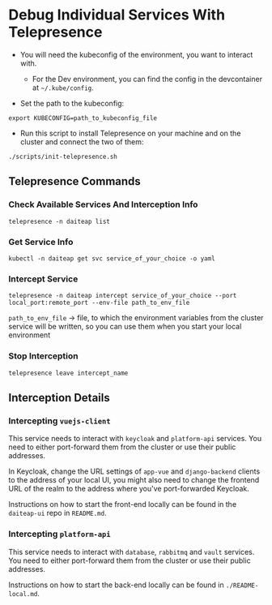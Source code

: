 # Debug Individual Services With Telepresence

- You will need the kubeconfig of the environment, you want to interact with.
  - For the Dev environment, you can find the config in the devcontainer at `~/.kube/config`.

- Set the path to the kubeconfig:
```
export KUBECONFIG=path_to_kubeconfig_file
```

- Run this script to install Telepresence on your machine and on the cluster and connect the two of them:
```
./scripts/init-telepresence.sh
```

## Telepresence Commands

### Check Available Services And Interception Info
```
telepresence -n daiteap list
```

### Get Service Info
```
kubectl -n daiteap get svc service_of_your_choice -o yaml
```

### Intercept Service
```
telepresence -n daiteap intercept service_of_your_choice --port local_port:remote_port --env-file path_to_env_file
```

`path_to_env_file` -> file, to which the environment variables from the cluster service will be written, so you can use them when you start your local environment

### Stop Interception
```
telepresence leave intercept_name
```

## Interception Details

### Intercepting `vuejs-client`

This service needs to interact with `keycloak` and `platform-api` services. You need to either port-forward them from the cluster or use their public addresses.

In Keycloak, change the URL settings of `app-vue` and `django-backend` clients to the address of your local UI, you might also need to change the frontend URL of the realm to the address where you've port-forwarded Keycloak.

Instructions on how to start the front-end locally can be found in the `daiteap-ui` repo in `README.md`.

### Intercepting `platform-api`

This service needs to interact with `database`, `rabbitmq` and `vault` services. You need to either port-forward them from the cluster or use their public addresses.

Instructions on how to start the back-end locally can be found in `./README-local.md`.